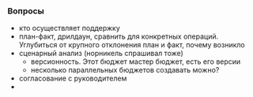 ### Вопросы 

- кто осуществляет поддержку
- план-факт, дрилдаун, сравнить для конкретных операций. Углубиться от крупного отклонения план и факт, почему возникло
- сценарный анализ (норникель спрашивал тоже)
	- версионность. Этот бюджет мастер бюджет, есть его версии
	- несколько параллельных бюджетов создавать можно?
- согласование с руководителем
- 